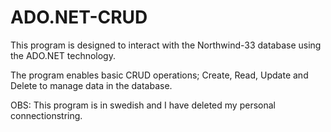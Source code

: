 # ADO.NET-CRUD
This program is designed to interact with the Northwind-33 database using the ADO.NET technology. 

The program enables basic CRUD operations; Create, Read, Update and Delete to manage data in the database.

OBS: This program is in swedish and I have deleted my personal connectionstring.

